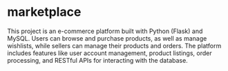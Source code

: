 # marketplace
This project is an e-commerce platform built with Python (Flask) and MySQL. Users can browse and purchase products, as well as manage wishlists, while sellers can manage their products and orders.  The platform includes features like user account management, product listings, order processing, and RESTful APIs for interacting with the database.
